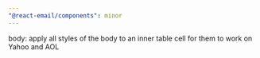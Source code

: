 ```yaml
---
"@react-email/components": minor
---
```


body: apply all styles of the body to an inner table cell for them to work on Yahoo and AOL


